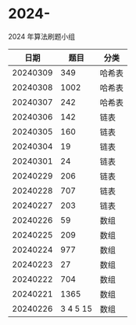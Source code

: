 # 2024-

2024 年算法刷题小组

| 日期     | 题目 | 分类 |
| -------- | ---- | ---- |
| 20240309 | 349  | 哈希表 |
| 20240308 | 1002  | 哈希表 |
| 20240307 | 242  | 哈希表 |
| 20240306 | 142  | 链表 |
| 20240305 | 160  | 链表 |
| 20240304 | 19   | 链表 |
| 20240301 | 24   | 链表 |
| 20240229 | 206  | 链表 |
| 20240228 | 707  | 链表 |
| 20240227 | 203  | 链表 |
| 20240226 | 59   | 数组 |
| 20240225 | 209  | 数组 |
| 20240224 | 977  | 数组 |
| 20240223 | 27   | 数组 |
| 20240222 | 704  | 数组 |
| 20240221 | 1365 | 数组 |
| 20240226 | 3 4 5 15 | 数组 |

